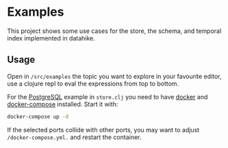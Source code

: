 # Examples

This project shows some use cases for the store, the schema, and temporal index implemented in datahike.

## Usage

Open in `/src/examples` the topic you want to explore in your favourite editor, use a clojure repl to
eval the expressions from top to bottom. 

For the [PostgreSQL](https://www.postgresql.org) example in `store.clj` you need to have 
[docker](https://www.docker.com/) and
[docker-compose](https://docs.docker.com/compose/) installed.
Start it with:

``` sh
docker-compose up -d
```

If the selected ports collide with other ports, you may want to adjust `/docker-compose.yml.` and restart the container.

